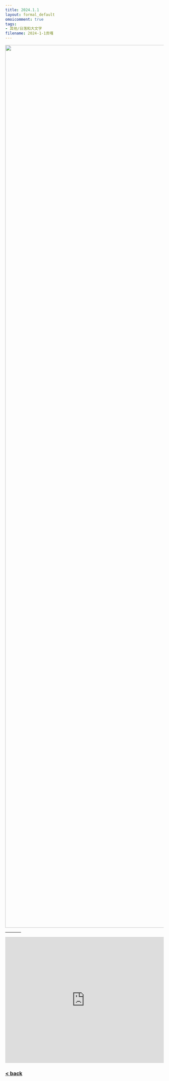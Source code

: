 ```yaml
---
title: 2024.1.1
layout: formal_default
omoicomment: true
tags:
- 其他/日落和大文字
filename: 2024-1-1贡嘎
---
```


<img src="https://drive.google.com/thumbnail?id=1B_1Jn6lWgOEsyK-NOMb54-3alC5cPGY7&sz=w5600" width="2800px" />
<hr style="width:50px;text-align:left;margin-left:0">

<iframe width="100%" height="400px" src="https://www.youtube.com/embed/rGRy9hA-CAA?start=0&autoplay=0" frameborder="0" allow="autoplay; encrypted-media" allowfullscreen> </iframe>

### [< back](https://wzetto.github.io/wz369.github.io/omoi_main/omoi.html)

<script>
  window.onload = function(){
    let txt = document.getElementById("side_text");
    txt.innerHTML = "";
  }
</script>